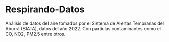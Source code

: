 # Respirando-Datos
Análisis de datos del aire tomados por el Sistema de Alertas Tempranas del Aburrá (SIATA), datos del año 2022. Con partíulas contaminantes como el CO, NO2, PM2.5 entre otros. 

